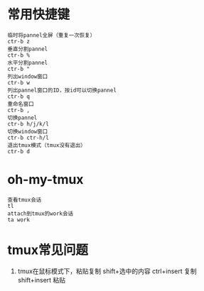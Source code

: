 # 常用快捷键
```code
临时将pannel全屏（重复一次恢复）
ctr-b z
垂直分割pannel
ctr-b %
水平分割pannel
ctr-b "
列出window窗口
ctr-b w
列出pannel窗口的ID，按id可以切换pannel
ctr-b q
重命名窗口
ctr-b ,
切换pannel
ctr-b h/j/k/l
切换window窗口
ctr-b ctr-h/l
退出tmux模式（tmux没有退出）
ctr-b d
```


# oh-my-tmux
```code
查看tmux会话
tl
attach到tmux的work会话
ta work
```

# tmux常见问题
1. tmux在鼠标模式下，粘贴复制
   shift+选中的内容
   ctrl+insert 复制
   shift+insert 粘贴
